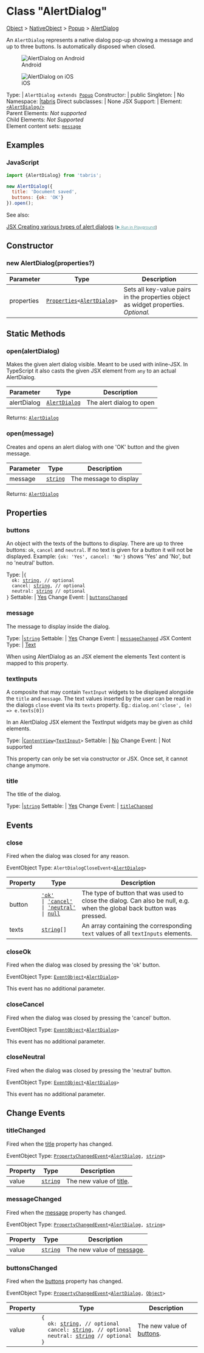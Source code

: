 ---
---
# Class "AlertDialog"

<a href="https://developer.mozilla.org/en-US/docs/Web/JavaScript/Reference/Global_Objects/Object" title="View &quot;Object&quot; on MDN">Object</a> > <a href="NativeObject.html" title="NativeObject Class Reference">NativeObject</a> > <a href="Popup.html" title="Popup Class Reference">Popup</a> > <a href="#" >AlertDialog</a>

An `AlertDialog` represents a native dialog pop-up showing a message and up to three buttons.  Is automatically disposed when closed.


<div class="tabris-image"><figure><div><img srcset="img/android/AlertDialog.png 2x" src="img/android/AlertDialog.png" alt="AlertDialog on Android"/></div><figcaption>Android</figcaption></figure><figure><div><img srcset="img/ios/AlertDialog.png 2x" src="img/ios/AlertDialog.png" alt="AlertDialog on iOS"/></div><figcaption>iOS</figcaption></figure></div>

Type: | <code style="white-space: nowrap">AlertDialog extends <a href="Popup.html" title="Popup Class Reference">Popup</a></code>
Constructor: | public
Singleton: | No
Namespace: |<a href="../modules.html#startup" >tabris</a>
Direct subclasses: | None
JSX Support: | Element: <code style="white-space: nowrap"><a href="#" >&lt;AlertDialog/&gt;</a></code><br/>Parent Elements: *Not supported*<br/>Child Elements: *Not Supported*<br/>Element content sets: [<code style="white-space: nowrap">message</code>](#message)

## Examples
### JavaScript


```js
import {AlertDialog} from 'tabris';

new AlertDialog({
  title: 'Document saved',
  buttons: {ok: 'OK'}
}).open();
```



See also:
  
[<span class='language jsx'>JSX</span> Creating various types of alert dialogs](https://github.com/eclipsesource/tabris-js/tree/v3.7.2/snippets/alertdialog.jsx) <span style="font-size: 75%;">[<a href="https://playground.tabris.com/?gitref=v3.7.2&snippet=alertdialog.jsx" style="color: cadetblue;">► Run in Playground</a>]</span>

## Constructor

### new AlertDialog(properties?)

Parameter|Type|Description
-|-|-
properties | <code style="white-space: nowrap"><a href="Widget.html#propertieswidget" title="Widget Class Type">Properties</a>&lt;<a href="#" >AlertDialog</a>&gt;</code> | Sets all key-value pairs in the properties object as widget properties. *Optional.*

## Static Methods

### open(alertDialog)



Makes the given alert dialog visible. Meant to be used with inline-JSX. In TypeScript it also casts the given JSX element from `any` to an actual AlertDialog.


Parameter|Type|Description
-|-|-
alertDialog | <code style="white-space: nowrap"><a href="#" >AlertDialog</a></code> | The alert dialog to open


Returns: <code style="white-space: nowrap"><a href="#" >AlertDialog</a></code>

### open(message)



Creates and opens an alert dialog with one 'OK' button and the given message.


Parameter|Type|Description
-|-|-
message | <code style="white-space: nowrap"><a href="https://developer.mozilla.org/en-US/docs/Web/JavaScript/Data_structures#string_type" title="View &quot;string&quot; on MDN">string</a></code> | The message to display


Returns: <code style="white-space: nowrap"><a href="#" >AlertDialog</a></code>


## Properties

### buttons


An object with the texts of the buttons to display. There are up to three buttons: `ok`, `cancel` and `neutral`. If no text is given for a button it will not be displayed. Example: `{ok: 'Yes', cancel: 'No'}` shows 'Yes' and 'No', but no 'neutral' button.

Type: |<code style="white-space: nowrap">{<br/>&nbsp;&nbsp;ok: <a href="https://developer.mozilla.org/en-US/docs/Web/JavaScript/Data_structures#string_type" title="View &quot;string&quot; on MDN">string</a>, // optional<br/>&nbsp;&nbsp;cancel: <a href="https://developer.mozilla.org/en-US/docs/Web/JavaScript/Data_structures#string_type" title="View &quot;string&quot; on MDN">string</a>, // optional<br/>&nbsp;&nbsp;neutral: <a href="https://developer.mozilla.org/en-US/docs/Web/JavaScript/Data_structures#string_type" title="View &quot;string&quot; on MDN">string</a> // optional<br/>}</code>
Settable: | <a href="../widget-basics.html#widget-properties" >Yes</a>
Change Event: | [`buttonsChanged`](#buttonschanged)




### message


The message to display inside the dialog.

Type: |<code style="white-space: nowrap"><a href="https://developer.mozilla.org/en-US/docs/Web/JavaScript/Data_structures#string_type" title="View &quot;string&quot; on MDN">string</a></code>
Settable: | <a href="../widget-basics.html#widget-properties" >Yes</a>
Change Event: | [`messageChanged`](#messagechanged)
JSX Content Type: | [Text](../declarative-ui.md#jsx-specifics)





When using AlertDialog as an JSX element the elements Text content is mapped to this property.

### textInputs


A composite that may contain `TextInput` widgets to be displayed alongside the `title` and `message`. The text values inserted by the user can be read in the dialogs `close` event via its `texts` property. Eg.: `dialog.on('close', (e) => e.texts[0])`

In an AlertDialog JSX element the TextInput widgets may be given as child elements.

Type: |<code style="white-space: nowrap"><a href="ContentView.html" title="ContentView Object Reference">ContentView</a>&lt;<a href="TextInput.html" title="TextInput Class Reference">TextInput</a>&gt;</code>
Settable: | <a href="../widget-basics.html#widget-properties" >No</a>
Change Event: | Not supported




This property can only be set via constructor or JSX. Once set, it cannot change anymore.



### title


The title of the dialog.

Type: |<code style="white-space: nowrap"><a href="https://developer.mozilla.org/en-US/docs/Web/JavaScript/Data_structures#string_type" title="View &quot;string&quot; on MDN">string</a></code>
Settable: | <a href="../widget-basics.html#widget-properties" >Yes</a>
Change Event: | [`titleChanged`](#titlechanged)





## Events

### close

Fired when the dialog was closed for any reason.

EventObject Type: <code style="white-space: nowrap">AlertDialogCloseEvent&lt;<a href="#" >AlertDialog</a>&gt;</code>

Property|Type|Description
-|-|-
button | <code style="white-space: nowrap"><a href="https://developer.mozilla.org/en-US/docs/Web/JavaScript/Data_structures#string_type" title="View &quot;string&quot; on MDN">'ok'</a><br/>&#124; <a href="https://developer.mozilla.org/en-US/docs/Web/JavaScript/Data_structures#string_type" title="View &quot;string&quot; on MDN">'cancel'</a><br/>&#124; <a href="https://developer.mozilla.org/en-US/docs/Web/JavaScript/Data_structures#string_type" title="View &quot;string&quot; on MDN">'neutral'</a><br/>&#124; <a href="https://developer.mozilla.org/en-US/docs/Web/JavaScript/Data_structures#null_type" title="View &quot;null&quot; on MDN">null</a></code> | The type of button that was used to close the dialog. Can also be null, e.g. when the global back button was pressed.
texts | <code style="white-space: nowrap"><a href="https://developer.mozilla.org/en-US/docs/Web/JavaScript/Data_structures#string_type" title="View &quot;string&quot; on MDN">string</a>[]</code> | An array containing the corresponding `text` values of all `textInputs` elements.

### closeOk

Fired when the dialog was closed by pressing the 'ok' button.

EventObject Type: <code style="white-space: nowrap"><a href="EventObject.html" title="EventObject Class Reference">EventObject</a>&lt;<a href="#" >AlertDialog</a>&gt;</code>

This event has no additional parameter.
### closeCancel

Fired when the dialog was closed by pressing the 'cancel' button.

EventObject Type: <code style="white-space: nowrap"><a href="EventObject.html" title="EventObject Class Reference">EventObject</a>&lt;<a href="#" >AlertDialog</a>&gt;</code>

This event has no additional parameter.
### closeNeutral

Fired when the dialog was closed by pressing the 'neutral' button.

EventObject Type: <code style="white-space: nowrap"><a href="EventObject.html" title="EventObject Class Reference">EventObject</a>&lt;<a href="#" >AlertDialog</a>&gt;</code>

This event has no additional parameter.
## Change Events

### titleChanged

Fired when the [title](#title) property has changed.

EventObject Type: <code style="white-space: nowrap"><a href="ChangeListeners.html#propertychangedeventtargettype-valuetype" title="ChangeListeners Class Type">PropertyChangedEvent</a>&lt;<a href="#" >AlertDialog</a>, <a href="https://developer.mozilla.org/en-US/docs/Web/JavaScript/Data_structures#string_type" title="View &quot;string&quot; on MDN">string</a>&gt;</code>

Property|Type|Description
-|-|-
value | <code style="white-space: nowrap"><a href="https://developer.mozilla.org/en-US/docs/Web/JavaScript/Data_structures#string_type" title="View &quot;string&quot; on MDN">string</a></code> | The new value of [title](#title).

### messageChanged

Fired when the [message](#message) property has changed.

EventObject Type: <code style="white-space: nowrap"><a href="ChangeListeners.html#propertychangedeventtargettype-valuetype" title="ChangeListeners Class Type">PropertyChangedEvent</a>&lt;<a href="#" >AlertDialog</a>, <a href="https://developer.mozilla.org/en-US/docs/Web/JavaScript/Data_structures#string_type" title="View &quot;string&quot; on MDN">string</a>&gt;</code>

Property|Type|Description
-|-|-
value | <code style="white-space: nowrap"><a href="https://developer.mozilla.org/en-US/docs/Web/JavaScript/Data_structures#string_type" title="View &quot;string&quot; on MDN">string</a></code> | The new value of [message](#message).

### buttonsChanged

Fired when the [buttons](#buttons) property has changed.

EventObject Type: <code style="white-space: nowrap"><a href="ChangeListeners.html#propertychangedeventtargettype-valuetype" title="ChangeListeners Class Type">PropertyChangedEvent</a>&lt;<a href="#" >AlertDialog</a>, <a href="https://developer.mozilla.org/en-US/docs/Web/JavaScript/Reference/Global_Objects/Object" title="View &quot;Object&quot; on MDN">Object</a>&gt;</code>

Property|Type|Description
-|-|-
value | <code style="white-space: nowrap">{<br/>&nbsp;&nbsp;ok: <a href="https://developer.mozilla.org/en-US/docs/Web/JavaScript/Data_structures#string_type" title="View &quot;string&quot; on MDN">string</a>, // optional<br/>&nbsp;&nbsp;cancel: <a href="https://developer.mozilla.org/en-US/docs/Web/JavaScript/Data_structures#string_type" title="View &quot;string&quot; on MDN">string</a>, // optional<br/>&nbsp;&nbsp;neutral: <a href="https://developer.mozilla.org/en-US/docs/Web/JavaScript/Data_structures#string_type" title="View &quot;string&quot; on MDN">string</a> // optional<br/>}</code> | The new value of [buttons](#buttons).


